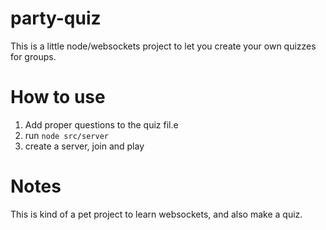 # party-quiz
This is a little node/websockets project to let you create your own quizzes for groups.

# How to use

1. Add proper questions to the quiz fil.e
2. run `node src/server` 
3. create a server, join and play

# Notes
This is kind of a pet project to learn websockets, and also make a quiz.
